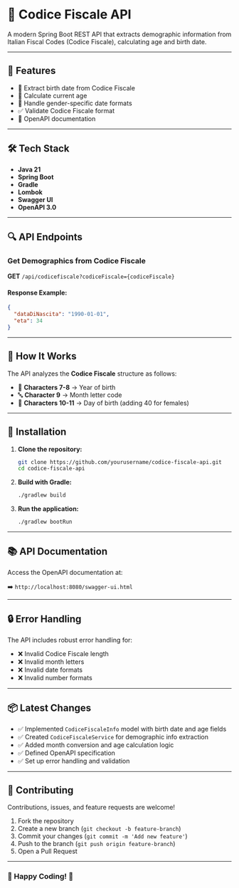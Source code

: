 # 🎯 Codice Fiscale API

A modern Spring Boot REST API that extracts demographic information from Italian Fiscal Codes (Codice Fiscale), calculating age and birth date.

---

## 🚀 Features

- 📅 Extract birth date from Codice Fiscale
- 🎂 Calculate current age
- 🚻 Handle gender-specific date formats
- ✅ Validate Codice Fiscale format
- 📖 OpenAPI documentation

---

## 🛠 Tech Stack

- **Java 21**
- **Spring Boot**
- **Gradle**
- **Lombok**
- **Swagger UI**
- **OpenAPI 3.0**

---

## 🔍 API Endpoints

### Get Demographics from Codice Fiscale
**GET** `/api/codicefiscale?codiceFiscale={codiceFiscale}`

#### Response Example:
```json
{
  "dataDiNascita": "1990-01-01",
  "eta": 34
}
```

---

## 🔧 How It Works

The API analyzes the **Codice Fiscale** structure as follows:

- 📌 **Characters 7-8** → Year of birth
- 🔤 **Character 9** → Month letter code
- 🔢 **Characters 10-11** → Day of birth (adding 40 for females)

---

## 📝 Installation

1. **Clone the repository:**
   ```sh
   git clone https://github.com/yourusername/codice-fiscale-api.git
   cd codice-fiscale-api
   ```

2. **Build with Gradle:**
   ```sh
   ./gradlew build
   ```

3. **Run the application:**
   ```sh
   ./gradlew bootRun
   ```

---

## 📚 API Documentation

Access the OpenAPI documentation at:

➡️ `http://localhost:8080/swagger-ui.html`

---

## 🔒 Error Handling

The API includes robust error handling for:

- ❌ Invalid Codice Fiscale length
- ❌ Invalid month letters
- ❌ Invalid date formats
- ❌ Invalid number formats

---

## 📦 Latest Changes

- ✅ Implemented `CodiceFiscaleInfo` model with birth date and age fields
- ✅ Created `CodiceFiscaleService` for demographic info extraction
- ✅ Added month conversion and age calculation logic
- ✅ Defined OpenAPI specification
- ✅ Set up error handling and validation

---

## 🤝 Contributing

Contributions, issues, and feature requests are welcome!

1. Fork the repository
2. Create a new branch (`git checkout -b feature-branch`)
3. Commit your changes (`git commit -m 'Add new feature'`)
4. Push to the branch (`git push origin feature-branch`)
5. Open a Pull Request

---

### 🎯 Happy Coding! 🚀


